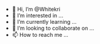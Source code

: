 - 👋 Hi, I’m @Whitekri
- 👀 I’m interested in ...
- 🌱 I’m currently learning ...
- 💞️ I’m looking to collaborate on ...
- 📫 How to reach me ...

<!---
Whitekri/Whitekri is a ✨ special ✨ repository because its `README.md` (this file) appears on your GitHub profile.
You can click the Preview link to take a look at your changes.
--->
